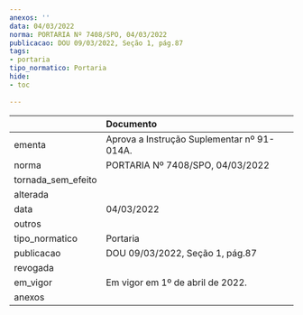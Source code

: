 ```yaml
---
anexos: ''
data: 04/03/2022
norma: PORTARIA Nº 7408/SPO, 04/03/2022
publicacao: DOU 09/03/2022, Seção 1, pág.87
tags:
- portaria
tipo_normatico: Portaria
hide: 
- toc 
 
---
```


|                    | Documento                                  |
|:-------------------|:-------------------------------------------|
| ementa             | Aprova a Instrução Suplementar nº 91-014A. |
| norma              | PORTARIA Nº 7408/SPO, 04/03/2022           |
| tornada_sem_efeito |                                            |
| alterada           |                                            |
| data               | 04/03/2022                                 |
| outros             |                                            |
| tipo_normatico     | Portaria                                   |
| publicacao         | DOU 09/03/2022, Seção 1, pág.87            |
| revogada           |                                            |
| em_vigor           | Em vigor em 1º de abril de 2022.           |
| anexos             |                                            |